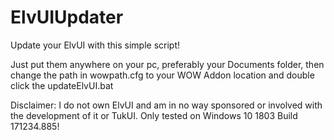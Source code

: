 # ElvUIUpdater
Update your ElvUI with this simple script!

Just put them anywhere on your pc, preferably your Documents folder, then change the path in wowpath.cfg to your WOW Addon location and double click the updateElvUI.bat

Disclaimer: I do not own ElvUI and am in no way sponsored or involved with the development of it or TukUI.
Only tested on Windows 10 1803 Build 171234.885!
